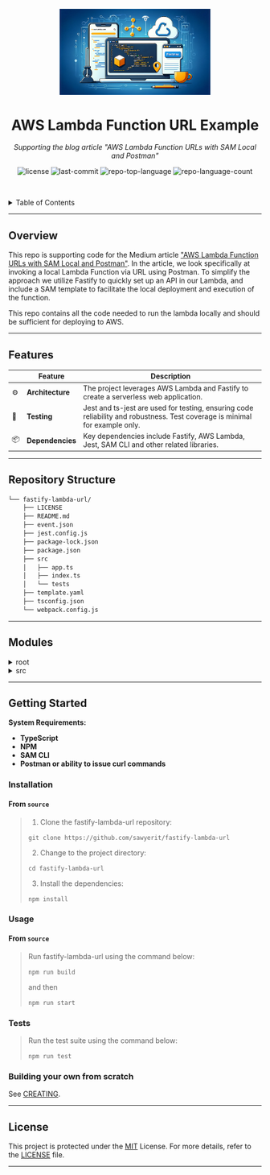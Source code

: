 <p align="center">
  <img src="img/readme_image.webp" width="300" alt="project-logo">
</p>
<p align="center">
    <h1 align="center">AWS Lambda Function URL Example</h1>
</p>
<p align="center">
    <em>Supporting the blog article "AWS Lambda Function URLs with SAM Local and Postman"</em>
</p>
<p align="center">
	<img src="https://img.shields.io/github/license/sawyerit/fastify-lambda-url?style=default&logo=opensourceinitiative&logoColor=white&color=0080ff" alt="license">
	<img src="https://img.shields.io/github/last-commit/sawyerit/fastify-lambda-url?style=default&logo=git&logoColor=white&color=0080ff" alt="last-commit">
	<img src="https://img.shields.io/github/languages/top/sawyerit/fastify-lambda-url?style=default&color=0080ff" alt="repo-top-language">
	<img src="https://img.shields.io/github/languages/count/sawyerit/fastify-lambda-url?style=default&color=0080ff" alt="repo-language-count">
<p>
<p align="center">
	<!-- default option, no dependency badges. -->
</p>

<br><!-- TABLE OF CONTENTS -->
<details>
  <summary>Table of Contents</summary><br>

- [ Overview](#overview)
- [ Features](#features)
- [ Repository Structure](#repository-structure)
- [ Modules](#modules)
- [ Getting Started](#getting-started)
  - [ Installation](#installation)
  - [ Usage](#usage)
  - [ Tests](#tests)
  - [ Building From Scratch](#building-your-own-from-scratch)
- [ License](#license)
</details>
<hr>

##  Overview

This repo is supporting code for the Medium article ["AWS Lambda Function URLs with SAM Local and Postman"](http://todo). In the article, we look specifically at invoking a local Lambda Function via URL using Postman. To simplify the approach we utilize Fastify to quickly set up an API in our Lambda, and include a SAM template to facilitate the local deployment and execution of the function. 

This repo contains all the code needed to run the lambda locally and should be sufficient for deploying to AWS. 

---

##  Features

|    | Feature          | Description |
|----|-------------------|---------------------------------------------------------------|
| ⚙️  | **Architecture**  | The project leverages AWS Lambda and Fastify to create a serverless web application. |
| 🧪 | **Testing**       | Jest and ts-jest are used for testing, ensuring code reliability and robustness. Test coverage is minimal for example only. |
| 📦 | **Dependencies**  | Key dependencies include Fastify, AWS Lambda, Jest, SAM CLI and other related libraries. |

---

##  Repository Structure

```sh
└── fastify-lambda-url/
    ├── LICENSE
    ├── README.md
    ├── event.json
    ├── jest.config.js
    ├── package-lock.json
    ├── package.json
    ├── src
    │   ├── app.ts
    │   ├── index.ts
    │   └── tests
    ├── template.yaml
    ├── tsconfig.json
    └── webpack.config.js
```

---

##  Modules

<details closed><summary>root</summary>

| File                                                                                              | Summary                                                                                                                                                                                                                                                                                                                                                                                                                               |
| ---                                                                                               | ---                                                                                                                                                                                                                                                                                                                                                                                                                                   |
| [jest.config.js](https://github.com/sawyerit/fastify-lambda-url/blob/master/jest.config.js)       | Configures Jest for TypeScript tests in a Node environment by specifying the TypeScript preset and test file matching patterns.                                                                                                                                                                                                                                                                                                       |
| [event.json](https://github.com/sawyerit/fastify-lambda-url/blob/master/event.json)               | Describes an AWS Lambda event payload for a route related to headers, query parameters, request context, and body data.                                                                                                                                                                                                                                                       |
| [webpack.config.js](https://github.com/sawyerit/fastify-lambda-url/blob/master/webpack.config.js) | The webpack configuration for building the project.                                                                                                                                      |
| [package.json](https://github.com/sawyerit/fastify-lambda-url/blob/master/package.json)           | Manages dependencies, testing, starting the server, and bundling for production. Dependencies include Fastify, AWS Lambda, and Jest for testing.                                                                                                                                                                                                          |
| [tsconfig.json](https://github.com/sawyerit/fastify-lambda-url/blob/master/tsconfig.json)         | Enables strict TypeScript compilation targeting ES2020 and CommonJS modules while excluding test files. Maintains consistent file casing and interop with ES modules, with output to the dist directory.                                                                                                                                                                                                                              |
| [template.yaml](https://github.com/sawyerit/fastify-lambda-url/blob/master/template.yaml)         | Defines SAM template for deployment of the lambda using sam or cfn and creating the Lambda function URL.                                                                                                                                                                                                   |

</details>

<details closed><summary>src</summary>

| File                                                                                | Summary                                                                                                                                                                                                   |
| ---                                                                                 | ---                                                                                                                                                                                                       |
| [index.ts](https://github.com/sawyerit/fastify-lambda-url/blob/master/src/index.ts) | Enables AWS Lambda integration for Fastify app, routing APIGatewayProxyEvent to app logic via awsLambdaFastify. Centralizes Lambda proxy setup within handler method. |
| [app.ts](https://github.com/sawyerit/fastify-lambda-url/blob/master/src/app.ts)     | Implements Fastify routes for hello endpoint using GET and POST methods. Registers routes with Fastify instance for a server.                                                                             |

</details>

---

##  Getting Started

**System Requirements:**

* **TypeScript**
* **NPM**
* **SAM CLI**
* **Postman or ability to issue curl commands**

###  Installation

<h4>From <code>source</code></h4>

> 1. Clone the fastify-lambda-url repository:
>
> ```console
> git clone https://github.com/sawyerit/fastify-lambda-url
> ```
>
> 2. Change to the project directory:
> ```console
> cd fastify-lambda-url
> ```
>
> 3. Install the dependencies:
> ```console
> npm install
> ```

###  Usage

<h4>From <code>source</code></h4>

> Run fastify-lambda-url using the command below:
> ```console
> npm run build
> ```
> and then
> ```
> npm run start
> ```

###  Tests

> Run the test suite using the command below:
> ```console
> npm run test
> ```

### Building your own from scratch

See [CREATING](/docs/CREATING.md).

---


##  License

This project is protected under the [MIT](https://choosealicense.com/licenses/mit/) License. For more details, refer to the [LICENSE](/LICENSE) file.

---
